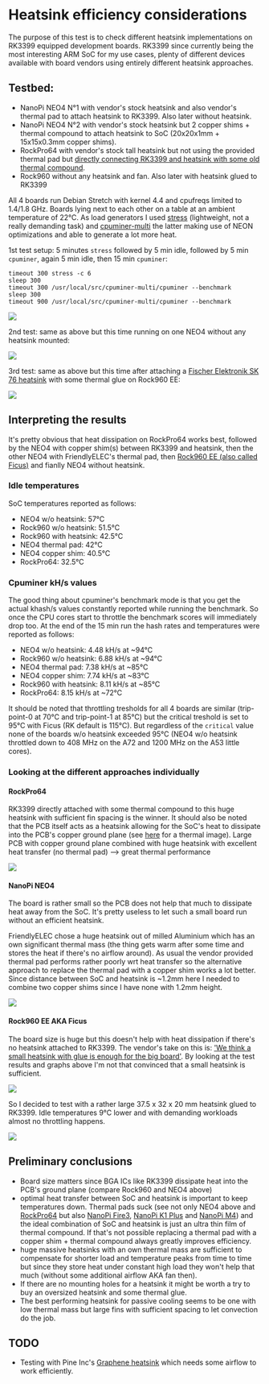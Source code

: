 # Heatsink efficiency considerations

The purpose of this test is to check different heatsink implementations on RK3399 equipped development boards. RK3399 since currently being the most interesting ARM SoC for my use cases, plenty of different devices available with board vendors using entirely different heatsink approaches.

## Testbed:

* NanoPi NEO4 N°1 with vendor's stock heatsink and also vendor's thermal pad to attach heatsink to RK3399. Also later without heatsink.
* NanoPi NEO4 N°2 with vendor's stock heatsink but 2 copper shims + thermal compound to attach heatsink to SoC (20x20x1mm + 15x15x0.3mm copper shims).
* RockPro64 with vendor's stock tall heatsink but not using the provided thermal pad but [directly connecting RK3399 and heatsink with some old thermal compound](https://forum.armbian.com/topic/7310-rockpro64/?do=findComment&comment=61811).
* Rock960 without any heatsink and fan. Also later with heatsink glued to RK3399

All 4 boards run Debian Stretch with kernel 4.4 and cpufreqs limited to 1.4/1.8 GHz. Boards lying next to each other on a table at an ambient temperature of 22°C. As load generators I used [stress](http://people.seas.harvard.edu/~apw/stress/) (lightweight, not a really demanding task) and [cpuminer-multi](https://github.com/tkinjo1985/cpuminer-multi.git) the latter making use of NEON optimizations and able to generate a lot more heat.

1st test setup: 5 minutes `stress` followed by 5 min idle, followed by 5 min `cpuminer`, again 5 min idle, then 15 min `cpuminer`:

    timeout 300 stress -c 6
    sleep 300
    timeout 300 /usr/local/src/cpuminer-multi/cpuminer --benchmark
    sleep 300
    timeout 900 /usr/local/src/cpuminer-multi/cpuminer --benchmark

![](../media/heatsink_tempgraph1.png)



2nd test: same as above but this time running on one NEO4 without any heatsink mounted:

![](../media/heatsink_tempgraph2.png)



3rd test: same as above but this time after attaching a [Fischer Elektronik SK 76 heatsink](https://www.conrad.de/de/kuehlkoerper-65-kw-l-x-b-x-h-375-x-32-x-20-mm-to-220-to-126-fischer-elektronik-sk-76-375-sa-188964.html) with some thermal glue on Rock960 EE:

![](../media/heatsink_tempgraph3.png)

## Interpreting the results

It's pretty obvious that heat dissipation on RockPro64 works best, followed by the NEO4 with copper shim(s) between RK3399 and heatsink, then the other NEO4 with FriendlyELEC's thermal pad, then [Rock960 EE (also called Ficus)](https://forum.armbian.com/topic/8329-quick-review-of-rock960-enterprise-edition-aka-ficus/) and fianlly NEO4 without heatsink.

### Idle temperatures

SoC temperatures reported as follows:

* NEO4 w/o heatsink: 57°C
* Rock960 w/o heatsink: 51.5°C
* Rock960 with heatsink: 42.5°C
* NEO4 thermal pad: 42°C
* NEO4 copper shim: 40.5°C
* RockPro64: 32.5°C

### Cpuminer kH/s values

The good thing about cpuminer's benchmark mode is that you get the actual khash/s values constantly reported while running the benchmark. So once the CPU cores start to throttle the benchmark scores will immediately drop too. At the end of the 15 min run the hash rates and temperatures were reported as follows:

* NEO4 w/o heatsink: 4.48 kH/s at ~94°C
* Rock960 w/o heatsink: 6.88 kH/s at ~94°C
* NEO4 thermal pad: 7.38 kH/s at ~85°C
* NEO4 copper shim: 7.74 kH/s at ~83°C
* Rock960 with heatsink: 8.11 kH/s at ~85°C
* RockPro64: 8.15 kH/s at ~72°C

It should be noted that throttling tresholds for all 4 boards are similar (trip-point-0 at 70°C and trip-point-1 at 85°C) but the critical treshold is set to 95°C with Ficus (RK default is 115°C). But regardless of the `critical` value none of the boards w/o heatsink exceeded 95°C (NEO4 w/o heatsink throttled down to 408 MHz on the A72 and 1200 MHz on the A53 little cores).

### Looking at the different approaches individually

#### RockPro64

RK3399 directly attached with some thermal compound to this huge heatsink with sufficient fin spacing is the winner. It should also be noted that the PCB itself acts as a heatsink allowing for the SoC's heat to dissipate into the PCB's copper ground plane (see [here](https://forum.armbian.com/topic/7310-rockpro64/?do=findComment&comment=60708) for a thermal image). Large PCB with copper ground plane combined with huge heatsink with excellent heat transfer (no thermal pad) --> great thermal performance

![](http://kaiser-edv.de/tmp/aumASK/RockPro64_without_WiFi.jpg)

#### NanoPi NEO4

The board is rather small so the PCB does not help that much to dissipate heat away from the SoC. It's pretty useless to let such a small board run without an efficient heatsink.

FriendlyELEC chose a huge heatsink out of milled Aluminium which has an own significant thermal mass (the thing gets warm after some time and stores the heat if there's no airflow around). As usual the vendor provided thermal pad performs rather poorly wrt heat transfer so the alternative approach to replace the thermal pad with a copper shim works a lot better. Since distance between SoC and heatsink is ~1.2mm here I needed to combine two copper shims since I have none with 1.2mm height.

![](../media/IMG_8103.JPG)

#### Rock960 EE AKA Ficus

The board size is huge but this doesn't help with heat dissipation if there's no heatsink attached to RK3399. The vendor's take on this is: ['We think a small heatsink with glue is enough for the big board'](https://forum.armbian.com/topic/8329-quick-review-of-rock960-enterprise-edition-aka-ficus/?do=findComment&comment=63613). By looking at the test results and graphs above I'm not that convinced that a small heatsink is sufficient.

![](http://kaiser-edv.de/tmp/zSeDwt/Ficus_2.jpg)

So I decided to test with a rather large 37.5 x 32 x 20 mm heatsink glued to RK3399. Idle temperatures 9°C lower and with demanding workloads almost no throttling happens.

![](../media/IMG_8112.JPG)

## Preliminary conclusions

* Board size matters since BGA ICs like RK3399 dissipate heat into the PCB's ground plane (compare Rock960 and NEO4 above)
* optimal heat transfer between SoC and heatsink is important to keep temperatures down. Thermal pads suck (see not only NEO4 above and [RockPro64](https://forum.armbian.com/topic/7310-rockpro64/?do=findComment&comment=61811) but also [NanoPi Fire3](https://forum.armbian.com/topic/7260-quick-review-of-nanopi-fire3/?do=findComment&comment=61661), [NanoPi K1 Plus](https://forum.armbian.com/topic/8125-quick-review-of-nanopi-k1-plus/?do=findComment&comment=61417) and [NanoPi M4](https://forum.armbian.com/topic/8097-nanopi-m4-performance-and-consumption-review/?tab=comments#comment-61786)) and the ideal combination of SoC and heatsink is just an ultra thin film of thermal compound. If that's not possible replacing a thermal pad with a copper shim + thermal compound always greatly improves efficiency.
* huge massive heatsinks with an own thermal mass are sufficient to compensate for shorter load and temperature peaks from time to time but since they store heat under constant high load they won't help that much (without some additional airflow AKA fan then).
* If there are no mounting holes for a heatsink it might be worth a try to buy an oversized heatsink and some thermal glue.
* The best performing heatsink for passive cooling seems to be one with low thermal mass but large fins with sufficient spacing to let convection do the job.

## TODO

* Testing with Pine Inc's [Graphene heatsink](https://forum.armbian.com/topic/7310-rockpro64/?do=findComment&comment=60708) which needs some airflow to work efficiently.